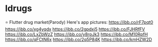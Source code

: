 # Idrugs
:star: Flutter drug market(Parody)
Here's app pictures:
https://ibb.co/rF7pqt0
https://ibb.co/xg4yqdx
https://ibb.co/2gpdxj5
https://ibb.co/FJHRfFV
https://ibb.co/LxZbWzZ
https://ibb.co/y8rpJk3
https://ibb.co/M10RpfH
https://ibb.co/qFCtN6x
https://ibb.co/2q5P84K
https://ibb.co/kmHZW2D
